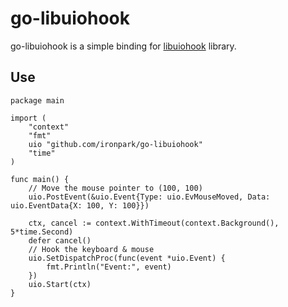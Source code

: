 go-libuiohook
====================================================================
go-libuiohook is a simple binding for [libuiohook](https://github.com/kwhat/libuiohook) library.

## Use

```golang
package main

import (
    "context"
    "fmt"
    uio "github.com/ironpark/go-libuiohook"
    "time"
)

func main() {
    // Move the mouse pointer to (100, 100)
    uio.PostEvent(&uio.Event{Type: uio.EvMouseMoved, Data: uio.EventData{X: 100, Y: 100}})
	
    ctx, cancel := context.WithTimeout(context.Background(), 5*time.Second)
    defer cancel()
	// Hook the keyboard & mouse
    uio.SetDispatchProc(func(event *uio.Event) {
        fmt.Println("Event:", event)
    })
    uio.Start(ctx)
}
```

